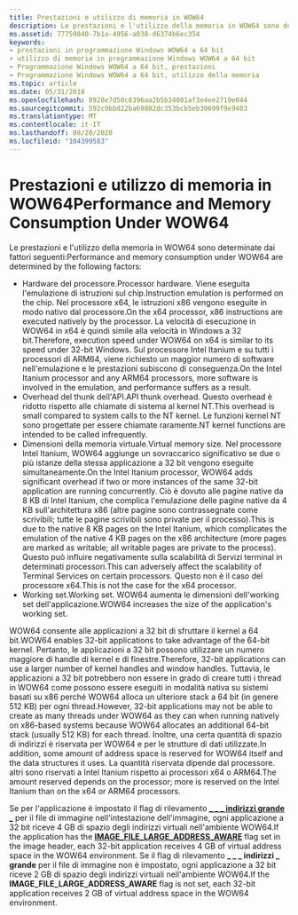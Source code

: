 ```yaml
---
title: Prestazioni e utilizzo di memoria in WOW64
description: Le prestazioni e l'utilizzo della memoria in WOW64 sono determinate dai fattori seguenti.
ms.assetid: 77759840-7b1a-4956-a038-d6374b6ec354
keywords:
- prestazioni in programmazione Windows WOW64 a 64 bit
- utilizzo di memoria in programmazione Windows WOW64 a 64 bit
- Programmazione Windows WOW64 a 64 bit, prestazioni
- Programmazione Windows WOW64 a 64 bit, utilizzo della memoria
ms.topic: article
ms.date: 05/31/2018
ms.openlocfilehash: 8928e7d50c8396aa2b5b34081af3e4ee2719e044
ms.sourcegitcommit: 592c9bbd22ba69802dc353bcb5eb30699f9e9403
ms.translationtype: MT
ms.contentlocale: it-IT
ms.lasthandoff: 08/20/2020
ms.locfileid: "104399583"
---
```

# <a name="performance-and-memory-consumption-under-wow64"></a><span data-ttu-id="4d19c-107">Prestazioni e utilizzo di memoria in WOW64</span><span class="sxs-lookup"><span data-stu-id="4d19c-107">Performance and Memory Consumption Under WOW64</span></span>

<span data-ttu-id="4d19c-108">Le prestazioni e l'utilizzo della memoria in WOW64 sono determinate dai fattori seguenti:</span><span class="sxs-lookup"><span data-stu-id="4d19c-108">Performance and memory consumption under WOW64 are determined by the following factors:</span></span>

-   <span data-ttu-id="4d19c-109">Hardware del processore.</span><span class="sxs-lookup"><span data-stu-id="4d19c-109">Processor hardware.</span></span> <span data-ttu-id="4d19c-110">Viene eseguita l'emulazione di istruzioni sul chip.</span><span class="sxs-lookup"><span data-stu-id="4d19c-110">Instruction emulation is performed on the chip.</span></span> <span data-ttu-id="4d19c-111">Nel processore x64, le istruzioni x86 vengono eseguite in modo nativo dal processore.</span><span class="sxs-lookup"><span data-stu-id="4d19c-111">On the x64 processor, x86 instructions are executed natively by the processor.</span></span> <span data-ttu-id="4d19c-112">La velocità di esecuzione in WOW64 in x64 è quindi simile alla velocità in Windows a 32 bit.</span><span class="sxs-lookup"><span data-stu-id="4d19c-112">Therefore, execution speed under WOW64 on x64 is similar to its speed under 32-bit Windows.</span></span> <span data-ttu-id="4d19c-113">Sul processore Intel Itanium e su tutti i processori di ARM64, viene richiesto un maggior numero di software nell'emulazione e le prestazioni subiscono di conseguenza.</span><span class="sxs-lookup"><span data-stu-id="4d19c-113">On the Intel Itanium processor and any ARM64 processors, more software is involved in the emulation, and performance suffers as a result.</span></span>
-   <span data-ttu-id="4d19c-114">Overhead del thunk dell'API.</span><span class="sxs-lookup"><span data-stu-id="4d19c-114">API thunk overhead.</span></span> <span data-ttu-id="4d19c-115">Questo overhead è ridotto rispetto alle chiamate di sistema al kernel NT.</span><span class="sxs-lookup"><span data-stu-id="4d19c-115">This overhead is small compared to system calls to the NT kernel.</span></span> <span data-ttu-id="4d19c-116">Le funzioni kernel NT sono progettate per essere chiamate raramente.</span><span class="sxs-lookup"><span data-stu-id="4d19c-116">NT kernel functions are intended to be called infrequently.</span></span>
-   <span data-ttu-id="4d19c-117">Dimensioni della memoria virtuale.</span><span class="sxs-lookup"><span data-stu-id="4d19c-117">Virtual memory size.</span></span> <span data-ttu-id="4d19c-118">Nel processore Intel Itanium, WOW64 aggiunge un sovraccarico significativo se due o più istanze della stessa applicazione a 32 bit vengono eseguite simultaneamente.</span><span class="sxs-lookup"><span data-stu-id="4d19c-118">On the Intel Itanium processor, WOW64 adds significant overhead if two or more instances of the same 32-bit application are running concurrently.</span></span> <span data-ttu-id="4d19c-119">Ciò è dovuto alle pagine native da 8 KB di Intel Itanium, che complica l'emulazione delle pagine native da 4 KB sull'architettura x86 (altre pagine sono contrassegnate come scrivibili; tutte le pagine scrivibili sono private per il processo).</span><span class="sxs-lookup"><span data-stu-id="4d19c-119">This is due to the native 8 KB pages on the Intel Itanium, which complicates the emulation of the native 4 KB pages on the x86 architecture (more pages are marked as writable; all writable pages are private to the process).</span></span> <span data-ttu-id="4d19c-120">Questo può influire negativamente sulla scalabilità di Servizi terminal in determinati processori.</span><span class="sxs-lookup"><span data-stu-id="4d19c-120">This can adversely affect the scalability of Terminal Services on certain processors.</span></span> <span data-ttu-id="4d19c-121">Questo non è il caso del processore x64.</span><span class="sxs-lookup"><span data-stu-id="4d19c-121">This is not the case for the x64 processor.</span></span>
-   <span data-ttu-id="4d19c-122">Working set.</span><span class="sxs-lookup"><span data-stu-id="4d19c-122">Working set.</span></span> <span data-ttu-id="4d19c-123">WOW64 aumenta le dimensioni dell'working set dell'applicazione.</span><span class="sxs-lookup"><span data-stu-id="4d19c-123">WOW64 increases the size of the application's working set.</span></span>

<span data-ttu-id="4d19c-124">WOW64 consente alle applicazioni a 32 bit di sfruttare il kernel a 64 bit.</span><span class="sxs-lookup"><span data-stu-id="4d19c-124">WOW64 enables 32-bit applications to take advantage of the 64-bit kernel.</span></span> <span data-ttu-id="4d19c-125">Pertanto, le applicazioni a 32 bit possono utilizzare un numero maggiore di handle di kernel e di finestre.</span><span class="sxs-lookup"><span data-stu-id="4d19c-125">Therefore, 32-bit applications can use a larger number of kernel handles and window handles.</span></span> <span data-ttu-id="4d19c-126">Tuttavia, le applicazioni a 32 bit potrebbero non essere in grado di creare tutti i thread in WOW64 come possono essere eseguiti in modalità nativa su sistemi basati su x86 perché WOW64 alloca un ulteriore stack a 64 bit (in genere 512 KB) per ogni thread.</span><span class="sxs-lookup"><span data-stu-id="4d19c-126">However, 32-bit applications may not be able to create as many threads under WOW64 as they can when running natively on x86-based systems because WOW64 allocates an additional 64-bit stack (usually 512 KB) for each thread.</span></span> <span data-ttu-id="4d19c-127">Inoltre, una certa quantità di spazio di indirizzi è riservata per WOW64 e per le strutture di dati utilizzate.</span><span class="sxs-lookup"><span data-stu-id="4d19c-127">In addition, some amount of address space is reserved for WOW64 itself and the data structures it uses.</span></span> <span data-ttu-id="4d19c-128">La quantità riservata dipende dal processore. altri sono riservati a Intel Itanium rispetto ai processori x64 o ARM64.</span><span class="sxs-lookup"><span data-stu-id="4d19c-128">The amount reserved depends on the processor; more is reserved on the Intel Itanium than on the x64 or ARM64 processors.</span></span>

<span data-ttu-id="4d19c-129">Se per l'applicazione è impostato il flag di rilevamento [**\_ \_ \_ indirizzi grande \_**](/windows/desktop/api/dbghelp/ns-dbghelp-loaded_image) per il file di immagine nell'intestazione dell'immagine, ogni applicazione a 32 bit riceve 4 GB di spazio degli indirizzi virtuali nell'ambiente WOW64.</span><span class="sxs-lookup"><span data-stu-id="4d19c-129">If the application has the [**IMAGE\_FILE\_LARGE\_ADDRESS\_AWARE**](/windows/desktop/api/dbghelp/ns-dbghelp-loaded_image) flag set in the image header, each 32-bit application receives 4 GB of virtual address space in the WOW64 environment.</span></span> <span data-ttu-id="4d19c-130">Se il flag di rilevamento **\_ \_ \_ indirizzi \_ grande** per il file di immagine non è impostato, ogni applicazione a 32 bit riceve 2 GB di spazio degli indirizzi virtuali nell'ambiente WOW64.</span><span class="sxs-lookup"><span data-stu-id="4d19c-130">If the **IMAGE\_FILE\_LARGE\_ADDRESS\_AWARE** flag is not set, each 32-bit application receives 2 GB of virtual address space in the WOW64 environment.</span></span>

 

 